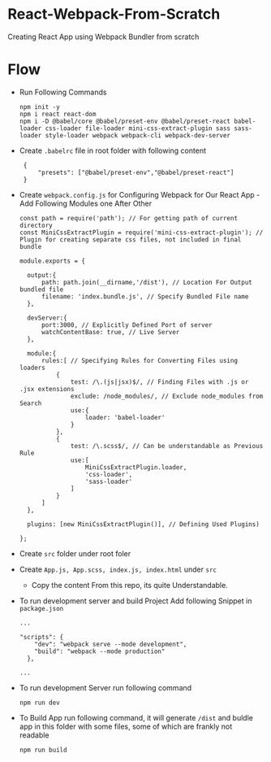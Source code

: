 # React-Webpack-From-Scratch
Creating React App using Webpack Bundler from scratch

# Flow

- Run Following Commands

  ```
  npm init -y
  npm i react react-dom
  npm i -D @babel/core @babel/preset-env @babel/preset-react babel-loader css-loader file-loader mini-css-extract-plugin sass sass-loader style-loader webpack webpack-cli webpack-dev-server
  ```
  
- Create `.babelrc` file in root folder with following content
   ```
    {
        "presets": ["@babel/preset-env","@babel/preset-react"]
    }
   ```
- Create `webpack.config.js` for Configuring Webpack for Our React App - Add Following Modules one After Other
  ```
  const path = require('path'); // For getting path of current directory
  const MiniCssExtractPlugin = require('mini-css-extract-plugin'); // Plugin for creating separate css files, not included in final bundle
  ```
  ```
  module.exports = {

    output:{
        path: path.join(__dirname,'/dist'), // Location For Output bundled file
        filename: 'index.bundle.js', // Specify Bundled File name
    },

    devServer:{
        port:3000, // Explicitly Defined Port of server
        watchContentBase: true, // Live Server
    },

    module:{
        rules:[ // Specifying Rules for Converting Files using loaders
            {
                test: /\.(js|jsx)$/, // Finding Files with .js or .jsx extensions
                exclude: /node_modules/, // Exclude node_modules from Search
                use:{
                    loader: 'babel-loader'
                }
            },
            {
                test: /\.scss$/, // Can be understandable as Previous Rule
                use:[
                    MiniCssExtractPlugin.loader,
                    'css-loader',
                    'sass-loader'
                ]
            }
        ]
    },

    plugins: [new MiniCssExtractPlugin()], // Defining Used Plugins)

  };
  ```
- Create `src` folder under root foler
- Create `App.js, App.scss, index.js, index.html` under `src`
  - Copy the content From this repo, its quite Understandable.
  
- To run development server and build Project Add following Snippet in `package.json`
  ```
  ...

  "scripts": {
      "dev": "webpack serve --mode development",
      "build": "webpack --mode production"
    },

  ...
  ```
   
- To run development Server run following command
  ```
  npm run dev
  ```
  
- To Build App run following command, it will generate `/dist` and buldle app in this folder with some files, some of which are frankly not readable
  ```
  npm run build
  ```
